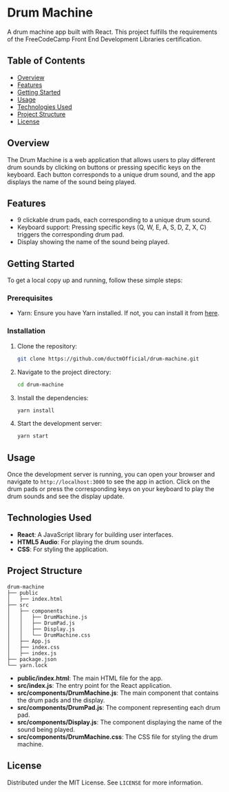 # Drum Machine

A drum machine app built with React. This project fulfills the requirements of the FreeCodeCamp Front End Development Libraries certification.

## Table of Contents

- [Overview](#overview)
- [Features](#features)
- [Getting Started](#getting-started)
- [Usage](#usage)
- [Technologies Used](#technologies-used)
- [Project Structure](#project-structure)
- [License](#license)

## Overview

The Drum Machine is a web application that allows users to play different drum sounds by clicking on buttons or pressing specific keys on the keyboard. Each button corresponds to a unique drum sound, and the app displays the name of the sound being played.

## Features

- 9 clickable drum pads, each corresponding to a unique drum sound.
- Keyboard support: Pressing specific keys (Q, W, E, A, S, D, Z, X, C) triggers the corresponding drum pad.
- Display showing the name of the sound being played.

## Getting Started

To get a local copy up and running, follow these simple steps:

### Prerequisites

- Yarn: Ensure you have Yarn installed. If not, you can install it from [here](https://yarnpkg.com/getting-started/install).

### Installation

1. Clone the repository:
   ```bash
   git clone https://github.com/ductmOfficial/drum-machine.git
   ```

2. Navigate to the project directory:
   ```bash
   cd drum-machine
   ```

3. Install the dependencies:
   ```bash
   yarn install
   ```

4. Start the development server:
   ```bash
   yarn start
   ```

## Usage

Once the development server is running, you can open your browser and navigate to `http://localhost:3000` to see the app in action. Click on the drum pads or press the corresponding keys on your keyboard to play the drum sounds and see the display update.

## Technologies Used

- **React**: A JavaScript library for building user interfaces.
- **HTML5 Audio**: For playing the drum sounds.
- **CSS**: For styling the application.

## Project Structure

```
drum-machine
├── public
│   ├── index.html
├── src
│   ├── components
│   │   ├── DrumMachine.js
│   │   ├── DrumPad.js
│   │   ├── Display.js
│   │   └── DrumMachine.css
│   ├── App.js
│   ├── index.css
│   ├── index.js
├── package.json
└── yarn.lock
```

- **public/index.html**: The main HTML file for the app.
- **src/index.js**: The entry point for the React application.
- **src/components/DrumMachine.js**: The main component that contains the drum pads and the display.
- **src/components/DrumPad.js**: The component representing each drum pad.
- **src/components/Display.js**: The component displaying the name of the sound being played.
- **src/components/DrumMachine.css**: The CSS file for styling the drum machine.

## License

Distributed under the MIT License. See `LICENSE` for more information.